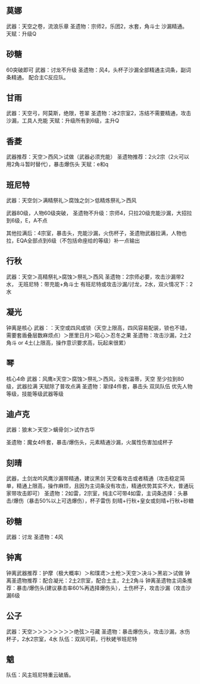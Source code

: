 ## 莫娜
武器：天空之卷，流浪乐章
圣遗物：宗师2，乐团2，水套，角斗士
沙漏精通。
天赋：升级Q

## 砂糖
60突破即可
武器：讨龙不升级
圣遗物：风4，头杯子沙漏全部精通主词条，副词条精通。
配合主C反应队。
## 甘雨
武器：天空弓，阿莫斯，绝限，苍翠
圣遗物：冰2宗室2，冻结不需要精通，攻击沙漏，工具人充能
天赋：升级所有到6级，主升Q

## 香菱
武器推荐：天空＞西风＞试做（武器必须充能）
圣遗物推荐：2火2宗（2火可以用2角斗暂时替代），暴击爆伤头
天赋：e和q

## 班尼特
武器：天空剑＞满精祭礼＞腐蚀之剑＞低精炼祭礼＞西风

武器80级，人物60级突破，
圣遗物不升级：宗师4，只拉20级充能沙漏，大招拉到6级，E，A不点

其他拉满后：4宗室，暴击头，充能沙漏，火伤杯子，圣遗物武器拉满，人物也拉，EQA全部点到6级（不包括命座给的等级）补一点输出

## 行秋
武器：天空＞高精祭礼>腐蚀＞祭礼＞西风
圣遗物：2宗师必要，攻击沙漏带2水，
无班尼特：带充能+角斗士
有班尼特或攻击沙漏/讨龙，2水，双火情况下：2水

## 凝光
钟离是核心
武器：：天空或四风或锁（天空上限高，四风容易配装，锁也不错，需要套盾叠层数麻烦点）＞匣里日月＞昭心＞忍冬之果
圣遗物：攻击沙漏，2土2角斗 or 4土(上限高，操作意识要求高，玩起来很累）

## 琴
核心4命
武器：风鹰≥天空＞腐蚀＞祭礼＞西风，没有温蒂，天空
至少拉到80级，武器拉满
天赋除了普攻点满
圣遗物：翠绿4件套，暴击头
双凤队伍
优先人物等级，技能等级武器等级

## 迪卢克
武器：狼末＞天空＞螭骨剑＞试作古华

圣遗物：魔女4件套，暴击/爆伤头，元素精通沙漏，火属性伤害加成杯子


## 刻晴
武器，土剑龙吟风鹰沙漏带精通，建议黑剑 天空看攻击或者精通（攻击稳定简单，精通上限高，操作麻烦，且因为主词条没有攻击，精通优势其实不大，普通玩家带攻击即可）
圣遗物：2如雷，2宗室，纯主C可带4如雷，主词条选择：头暴击/爆伤（暴击50%以上可选爆伤），杯子雷伤
刻晴+行秋+皇女或刻晴+行秋+砂糖

## 砂糖
武器：讨龙
圣遗物：4风

## 钟离
钟离武器推荐：护摩（极大概率）＞和璞鸢＞土枪＞天空＞决斗＞黑岩＞试做
钟离圣遗物推荐：配合凝光：2土2宗室，配合土主，2土2角斗
钟离圣遗物主词条推荐：暴击/爆伤头(建议暴击率60%再选择爆伤头），土伤杯子，攻击沙漏（攻击沙漏6级


## 公子
武器：天空＞＞＞＞＞＞＞＞绝弦＞弓藏
圣遗物：暴击爆伤头，攻击沙漏，水伤杯子，2水2宗室，4水
队伍：双凤可莉，行秋姥爷班尼特


## 魈
队伍：风主班尼特重云破盾。

